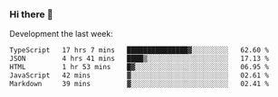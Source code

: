 ### Hi there 👋

Development the last week:
<!--START_SECTION:waka-->

```txt
TypeScript   17 hrs 7 mins   ███████████████▓░░░░░░░░░   62.60 %
JSON         4 hrs 41 mins   ████▒░░░░░░░░░░░░░░░░░░░░   17.13 %
HTML         1 hr 53 mins    █▓░░░░░░░░░░░░░░░░░░░░░░░   06.95 %
JavaScript   42 mins         ▓░░░░░░░░░░░░░░░░░░░░░░░░   02.61 %
Markdown     39 mins         ▓░░░░░░░░░░░░░░░░░░░░░░░░   02.41 %
```

<!--END_SECTION:waka-->

<!--
**JASONPANGGO/jasonpanggo** is a ✨ _special_ ✨ repository because its `README.md` (this file) appears on your GitHub profile.

Here are some ideas to get you started:

- 🔭 I’m currently working on ...
- 🌱 I’m currently learning ...
- 👯 I’m looking to collaborate on ...
- 🤔 I’m looking for help with ...
- 💬 Ask me about ...
- 📫 How to reach me: ...
- 😄 Pronouns: ...
- ⚡ Fun fact: ...
-->
